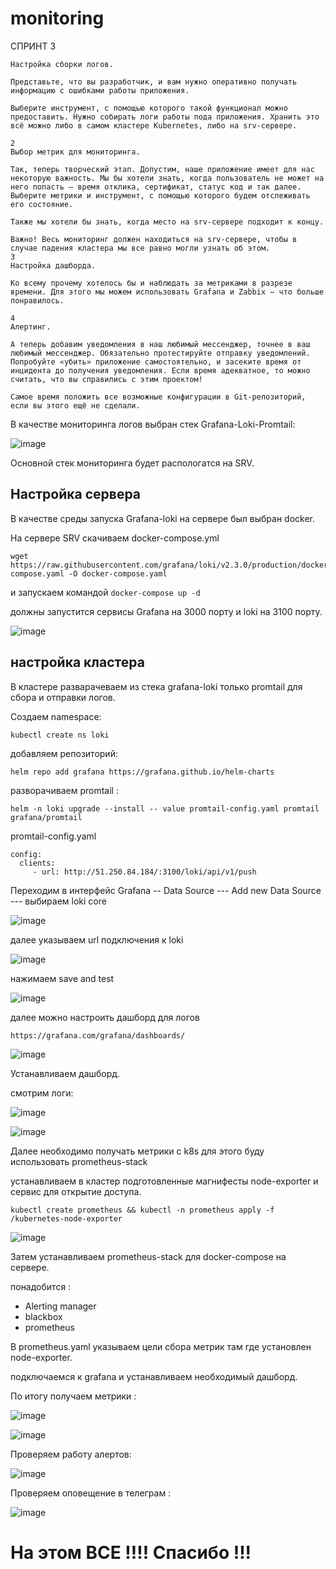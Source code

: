 # monitoring

СПРИНТ 3 
```
Настройка сборки логов.

Представьте, что вы разработчик, и вам нужно оперативно получать информацию с ошибками работы приложения.

Выберите инструмент, с помощью которого такой функционал можно предоставить. Нужно собирать логи работы пода приложения. Хранить это всё можно либо в самом кластере Kubernetes, либо на srv-сервере.

2
Выбор метрик для мониторинга.

Так, теперь творческий этап. Допустим, наше приложение имеет для нас некоторую важность. Мы бы хотели знать, когда пользователь не может на него попасть — время отклика, сертификат, статус код и так далее. Выберите метрики и инструмент, с помощью которого будем отслеживать его состояние.

Также мы хотели бы знать, когда место на srv-сервере подходит к концу.

Важно! Весь мониторинг должен находиться на srv-сервере, чтобы в случае падения кластера мы все равно могли узнать об этом.
3
Настройка дашборда.

Ко всему прочему хотелось бы и наблюдать за метриками в разрезе времени. Для этого мы можем использовать Grafana и Zabbix — что больше понравилось.

4
Алертинг.

А теперь добавим уведомления в наш любимый мессенджер, точнее в ваш любимый мессенджер. Обязательно протестируйте отправку уведомлений. Попробуйте «убить» приложение самостоятельно, и засеките время от инцидента до получения уведомления. Если время адекватное, то можно считать, что вы справились с этим проектом!

Самое время положить все возможные конфигурации в Git-репозиторий, если вы этого ещё не сделали.
```

В качестве мониторинга логов выбран стек Grafana-Loki-Promtail:

![image](https://github.com/usmanofff/monitoring/assets/74288450/9ba12afd-8f88-4637-82fb-e46be8265d86)

Основной стек мониторинга будет распологатся на SRV.

<h2>Настройка сервера</h2>

В качестве среды запуска Grafana-loki на сервере был выбран docker.

На сервере SRV скачиваем docker-compose.yml   
``` 
wget https://raw.githubusercontent.com/grafana/loki/v2.3.0/production/docker-compose.yaml -O docker-compose.yaml
```

и запускаем командой ``` docker-compose up -d ``` 

должны запустится сервисы Grafana на 3000 порту и loki на 3100 порту.

![image](https://github.com/usmanofff/monitoring/assets/74288450/5a6acd67-9e94-4a48-8c30-8c7f57262c8d)

<h2>настройка кластера</h2>

В кластере разварачеваем из стека grafana-loki только promtail для сбора и отправки логов.

Создаем namespace:

```kubectl create ns loki```

добавляем репозиторий: 

``` 
helm repo add grafana https://grafana.github.io/helm-charts
```
разворачиваем promtail : 

``` 
helm -n loki upgrade --install -- value promtail-config.yaml promtail grafana/promtail
```

promtail-config.yaml  
```
config: 
  clients:
     - url: http://51.250.84.184/:3100/loki/api/v1/push
```
     
Переходим в интерфейс Grafana -- Data Source --- Add new Data Source --- выбираем loki core 

![image](https://github.com/usmanofff/monitoring/assets/74288450/0c364c31-25ac-4449-8280-3372c2346c73)

далее указываем url подключения к loki 

![image](https://github.com/usmanofff/monitoring/assets/74288450/c0f2272b-5a20-4ae7-8dc2-ee66966f9f8a)

нажимаем save and test 

![image](https://github.com/usmanofff/monitoring/assets/74288450/e5346363-7bfe-47e0-9014-f7ecc31a4070)

далее можно настроить дашборд для логов 
``` 
https://grafana.com/grafana/dashboards/

```

![image](https://github.com/usmanofff/monitoring/assets/74288450/49937d56-e26e-4f88-861a-247a67fc3c09)

Устанавливаем дашборд. 

смотрим логи: 

![image](https://github.com/usmanofff/monitoring/assets/74288450/72d9af0f-806a-4119-8912-fa5c9eecedb2)

![image](https://github.com/usmanofff/monitoring/assets/74288450/caa738b3-060c-4b3a-98c3-e1d2f1d981d3)


Далее необходимо получать метрики с k8s для этого буду использовать prometheus-stack

устанавливаем в кластер подготовленные магнифесты node-exporter и сервис для открытие доступа. 

```kubectl create prometheus && kubectl -n prometheus apply -f /kubernetes-node-exporter ```

![image](https://github.com/usmanofff/monitoring/assets/74288450/ec216924-351f-4d4c-981f-e0ca79db37ee)


Затем устанавливаем prometheus-stack для docker-compose на сервере. 

понадобится :
- Alerting manager
- blackbox
- prometheus

В prometheus.yaml указываем цели сбора метрик там где установлен node-exporter.

подключаемся к grafana и устанавливаем необходимый дашборд.

По итогу получаем метрики :

![image](https://github.com/usmanofff/monitoring/assets/74288450/0e8235ea-82ab-437a-8687-bbeb8a42e00b)

![image](https://github.com/usmanofff/monitoring/assets/74288450/73b5ca14-7c52-490c-afe5-1865cd6d2f52)

Проверяем работу алертов: 

![image](https://github.com/usmanofff/monitoring/assets/74288450/77273018-ded0-4a8f-a806-ed151d2b1421)


Проверяем оповещение в телеграм :

![image](https://github.com/usmanofff/monitoring/assets/74288450/356647f4-dedf-4149-98da-db14abe9bf5a)


<h1> На этом ВСЕ !!!! Спасибо !!! </h1> 









